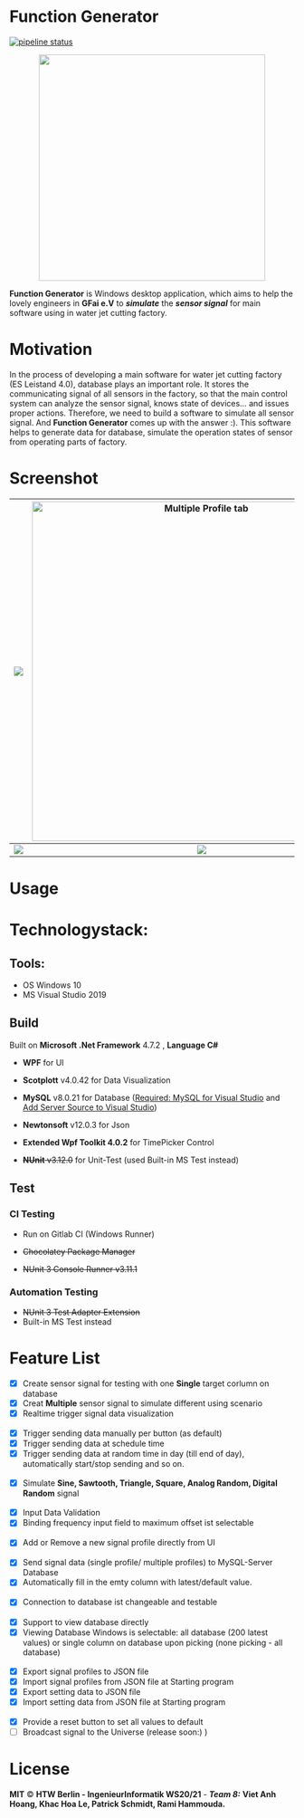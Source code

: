 ﻿# Function Generator
[![pipeline status](https://gitlab.rz.htw-berlin.de/softwareentwicklungsprojekt/wise2020-21/team8/badges/master/pipeline.svg)](https://gitlab.rz.htw-berlin.de/softwareentwicklungsprojekt/wise2020-21/team8/-/commits/master)

<p align="center">
  <img align="center" src="https://i.ibb.co/cXb3BVJ/Tab3.png" width="400">
</p>


**Function Generator** is Windows desktop application, which aims to help the lovely engineers in **GFai e.V** to ***simulate*** the ***sensor signal*** for main software using in water jet cutting factory. 


# Motivation

In the process of developing a main software for water jet cutting factory (ES Leistand 4.0), database plays an important role. It stores the communicating signal of all sensors in the factory, so that the main control system can analyze the sensor signal, knows state of devices… and issues proper actions. Therefore, we need to build a software to simulate all sensor signal. And **Function Generator** comes up with the answer :). This software helps to generate data for database, simulate the operation states of sensor from operating parts of factory.

# Screenshot
| ![](https://i.ibb.co/SPQT9xx/Image-002.png) |<img src="https://i.ibb.co/nsx8y4C/Image00.png" width="600" title = "Multiple Profile tab">|
:-------------------------:|:-------------------------:
|![](https://i.ibb.co/DC1RJnR/Image-004.png)  |![](https://i.ibb.co/Zxsz6nZ/Image-006.png)|

  
# Usage



# Technologystack:
## Tools:
- OS Windows 10
- MS Visual Studio 2019
## Build
Built on **Microsoft .Net Framework** 4.7.2 , **Language C#**

- **WPF** for UI

- **Scotplott** v4.0.42 for Data Visualization

- **MySQL** v8.0.21 for Database ([Required: MySQL for Visual Studio](https://dev.mysql.com/downloads/windows/visualstudio/) and [Add Server Source to Visual Studio](https://dev.mysql.com/doc/visual-studio/en/visual-studio-connection-server-explorer.html))

- **Newtonsoft** v12.0.3 for Json

- **Extended Wpf Toolkit 4.0.2** for TimePicker Control

- ~~**NUnit** v3.12.0~~ for Unit-Test (used Built-in MS Test instead)


## Test
### CI Testing
- Run on Gitlab CI (Windows Runner)

- ~~Chocolatey Package Manager~~

- ~~NUnit 3 Console Runner v3.11.1~~
### Automation Testing
- ~~NUnit 3 Test Adapter Extension~~
- Built-in MS Test instead

# Feature List
- [x] Create sensor signal for testing with one **Single** target corlumn on database
- [x] Creat **Multiple** sensor signal to simulate different using scenario
- [x] Realtime trigger signal data visualization
 <br/> <br/>
- [x] Trigger sending data manually per button (as default)
- [x] Trigger sending data at schedule time
- [x] Trigger sending data at random time in day (till end of day), automatically start/stop sending and so on.
 <br/> <br/>
- [x] Simulate **Sine, Sawtooth, Triangle, Square, Analog Random, Digital Random** signal
 <br/> <br/>
- [x] Input Data Validation
- [x] Binding frequency input field to maximum offset ist selectable
 <br/> <br/>
- [x] Add or Remove a new signal profile directly from UI
 <br/> <br/>
- [x] Send signal data (single profile/ multiple profiles) to MySQL-Server Database
- [x] Automatically fill in the emty column with latest/default value.
 <br/> <br/>
- [x] Connection to database ist changeable and testable
 <br/> <br/>
- [x] Support to view database directly
- [x] Viewing Database Windows is selectable: all database (200 latest values) or single column on database upon picking (none picking - all database)
 <br/> <br/>
- [x] Export signal profiles to JSON file
- [x] Import signal profiles from JSON file at Starting program
- [x] Export setting data to JSON file
- [x] Import setting data from JSON file at Starting program
 <br/> <br/>
- [x] Provide a reset button to set all values to default
- [ ] Broadcast signal to the Universe (release soon:) )
# License
**MIT** © **HTW Berlin - IngenieurInformatik WS20/21** - ***Team 8:*** **Viet Anh Hoang, Khac Hoa Le, Patrick Schmidt, Rami Hammouda.**
